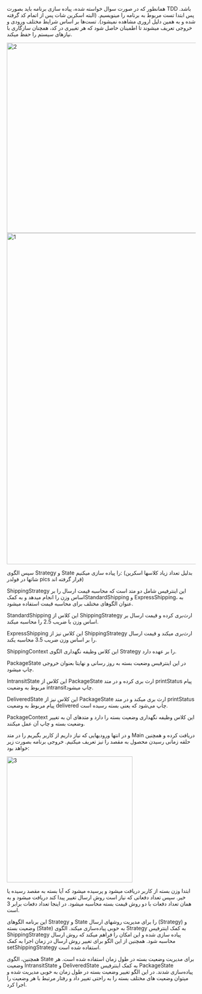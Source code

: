 همانطور که در صورت سوال خواسته شده، پیاده سازی برنامه باید بصورت TDD باشد. پس ابتدا تست مربوط به برنامه را مینویسیم. (البته اسکرین شات پس از اتمام کد گرفته شده و به همین دلیل اروری مشاهده نمیشود).
تست‌ها بر اساس شرایط مختلف ورودی و خروجی تعریف میشوند تا اطمینان حاصل شود که هر تغییری در کد، همچنان سازگاری با نیازهای سیستم را حفظ میکند.

<img width="506" alt="2" src="https://github.com/epMahdiyeh/SoftwareLab4/assets/62205305/5bd5d862-c6b8-42c0-971b-1f999c3fac4c">

<img width="881" alt="1" src="https://github.com/epMahdiyeh/SoftwareLab4/assets/62205305/751f6f17-3496-4cea-805c-6c7fdca2a365">


سپس الگوی Strategy و State  را پیاده سازی میکنیم: (بدلیل تعداد زیاد کلاسها اسکرین شاتها در فولدر pics قرار گرفته اند)

ShippingStrategy
این اینترفیس شامل دو متد است که محاسبه قیمت ارسال را بر اساس وزن را انجام میدهد و به کمکStandardShipping و ExpressShipping، به عنوان الگوهای مختلف برای محاسبه قیمت استفاده میشود.

StandardShipping
این کلاس از ShippingStrategy ارث‌بری کرده و قیمت ارسال بر اساس وزن با ضریب 2.5 را محاسبه میکند.

ExpressShipping
این کلاس نیز از ShippingStrategy ارث‌بری میکند و قیمت ارسال را بر اساس وزن ضریب 3.5 محاسبه یکند.

ShippingContext
این کلاس وظیفه نگهداری الگوی Strategy را بر عهده دارد.

PackageState
در این اینترفیس وضعیت بسته به روز رسانی و نهایتا بعنوان خروجی چاپ میشود.

IntransitState 
این کلاس از PackageState ارث‌ بری کرده و در متد printStatus پیام مربوط به وضعیت   intransitچاپ میشود.

DeliveredState
این کلاس نیز از PackageState ارث ‌بری میکند و در متد printStatus پیام مربوط به وضعیت delivered چاپ می‌شود که یعنی بسته رسیده است.

PackageContext
این کلاس وظیفه نگهداری وضعیت بسته را دارد و متدهای آن به تغییر وضعیت بسته و چاپ آن عمل میکنند.

و در انتها ورودیهایی که نیاز داریم از کاربر بگیریم را در متد Main دریافت کرده و همچنین حلقه زمانی رسیدن محصول به مقصد را نیز تعریف میکنیم. خروجی برنامه بصورت زیر خواهد بود:

<img width="335" alt="3" src="https://github.com/epMahdiyeh/SoftwareLab4/assets/62205305/a2edcbde-1a2d-46ad-8762-41a002b07b9c">

ابتدا وزن بسته از کاربر دریافت میشود و پرسیده میشود که آیا بسته به مقصد رسیده یا خیر. سپس تعداد دفعاتی که نیاز است روش ارسال تغییر پیدا کند دریافت میشود و به همان تعداد دفعات با دو روش قیمت بسته محاسبه میشود. در اینجا تعداد دفعات برابر 3 است.


این برنامه الگوهای Strategy و State را برای مدیریت روشهای ارسال (Strategy) و وضعیت بسته (State) به خوبی پیاده‌سازی میکند. الگوی Strategy به کمک اینترفیس ShippingStrategy پیاده ‌سازی شده و این امکان را فراهم میکند که روش ارسال محاسبه شود. همچنین از این الگو برای تغییر روش ارسال در زمان اجرا به کمک  setShippingStrategy استفاده شده است.

همچنین، الگوی State برای مدیریت وضعیت بسته در طول زمان استفاده شده است. هر وضعیت IntransitState و DeliveredState به کمک اینترفیس PackageState پیاده‌سازی شدند. در این الگو تغییر وضعیت بسته در طول زمان به خوبی مدیریت شده و میتوان وضعیت‌ های مختلف بسته را به راحتی تغییر داد و رفتار مرتبط با هر وضعیت را اجرا کرد.
